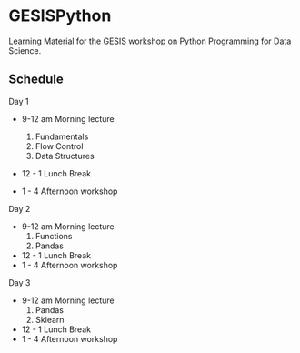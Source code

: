# GESISPython
Learning Material for the GESIS workshop on Python Programming for Data Science.

## Schedule

Day 1

* 9-12 am Morning lecture
    1. Fundamentals
    2. Flow Control
    3. Data Structures
  
* 12 - 1 Lunch Break
* 1 - 4 Afternoon workshop

Day 2

* 9-12 am Morning lecture
    1. Functions
    2. Pandas 
* 12 - 1 Lunch Break
* 1 - 4 Afternoon workshop

Day 3

* 9-12 am Morning lecture
    1. Pandas
    2. Sklearn
* 12 - 1 Lunch Break
* 1 - 4 Afternoon workshop

